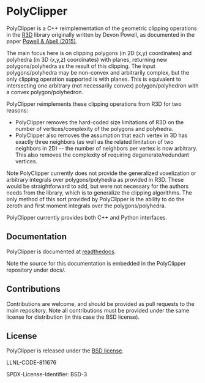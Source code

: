 PolyClipper
==============

PolyClipper is a C++ reimplementation of the geometric clipping operations in the [R3D](https://github.com/devonmpowell/r3d) library originally written by Devon Powell, as documented in the paper
[Powell & Abell (2015)](http://www.sciencedirect.com/science/article/pii/S0021999115003563).

The main focus here is on clipping polygons (in 2D (x,y) coordinates) and polyhedra (in 3D (x,y,z) coordinates) with planes, returning new polygons/polyhedra as the result of this clipping.  The input polygons/polyhedra may be non-convex and arbitrarily complex, but the only clipping operation supported is with planes.  This is equivalent to intersecting one arbitrary (not necessarily convex) polygon/polyhedron with a convex polygon/polyhedron.

PolyClipper reimplements these clipping operations from R3D for two reasons:
  * PolyClipper removes the hard-coded size limitations of R3D on the number of vertices/complexity of the polygons and polyhedra.
  * PolyClipper also removes the assumption that each vertex in 3D has exactly three neighbors (as well as the related limitation of two neighbors in 2D) -- the number of neighbors per vertex is now arbitrary.  This also removes the complexity of requiring degenerate/redundant vertices.

Note PolyClipper currently does not provide the generalized voxelization or arbitrary integrals over polygons/polyhedra as provided in R3D.   These would be straightforward to add, but were not necessary for the authors needs from the library, which is to generalize the clipping algorithms.  The only method of this sort provided by PolyClipper is the ability to do the zeroth and first moment integrals over the polygons/polyhedra.

PolyClipper currently provides both C++ and Python interfaces.

Documentation
-------------

PolyClipper is documented at [readthedocs](https://polyclipper.readthedocs.io/en/latest/).

Note the source for this documentation is embedded in the PolyClipper repository under docs/.

Contributions
-------------

Contributions are welcome, and should be provided as pull requests to the main repository.  Note all contributions must be provided under the same license for distribution (in this case the BSD license).

License
-------

PolyClipper is released under the [BSD license](https://github.com/jmikeowen/PYB11Generator/blob/master/LICENSE).

LLNL-CODE-811676

SPDX-License-Identifier: BSD-3
